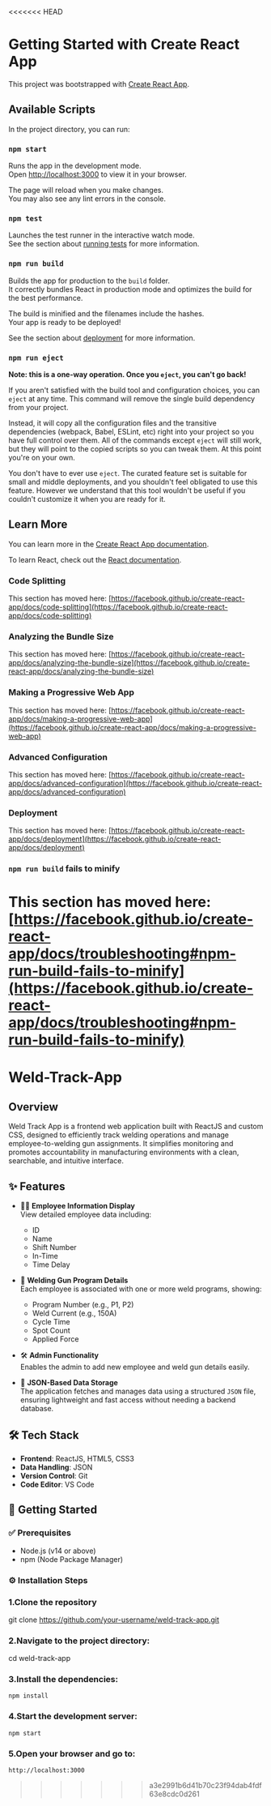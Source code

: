 <<<<<<< HEAD
# Getting Started with Create React App

This project was bootstrapped with [Create React App](https://github.com/facebook/create-react-app).

## Available Scripts

In the project directory, you can run:

### `npm start`

Runs the app in the development mode.\
Open [http://localhost:3000](http://localhost:3000) to view it in your browser.

The page will reload when you make changes.\
You may also see any lint errors in the console.

### `npm test`

Launches the test runner in the interactive watch mode.\
See the section about [running tests](https://facebook.github.io/create-react-app/docs/running-tests) for more information.

### `npm run build`

Builds the app for production to the `build` folder.\
It correctly bundles React in production mode and optimizes the build for the best performance.

The build is minified and the filenames include the hashes.\
Your app is ready to be deployed!

See the section about [deployment](https://facebook.github.io/create-react-app/docs/deployment) for more information.

### `npm run eject`

**Note: this is a one-way operation. Once you `eject`, you can't go back!**

If you aren't satisfied with the build tool and configuration choices, you can `eject` at any time. This command will remove the single build dependency from your project.

Instead, it will copy all the configuration files and the transitive dependencies (webpack, Babel, ESLint, etc) right into your project so you have full control over them. All of the commands except `eject` will still work, but they will point to the copied scripts so you can tweak them. At this point you're on your own.

You don't have to ever use `eject`. The curated feature set is suitable for small and middle deployments, and you shouldn't feel obligated to use this feature. However we understand that this tool wouldn't be useful if you couldn't customize it when you are ready for it.

## Learn More

You can learn more in the [Create React App documentation](https://facebook.github.io/create-react-app/docs/getting-started).

To learn React, check out the [React documentation](https://reactjs.org/).

### Code Splitting

This section has moved here: [https://facebook.github.io/create-react-app/docs/code-splitting](https://facebook.github.io/create-react-app/docs/code-splitting)

### Analyzing the Bundle Size

This section has moved here: [https://facebook.github.io/create-react-app/docs/analyzing-the-bundle-size](https://facebook.github.io/create-react-app/docs/analyzing-the-bundle-size)

### Making a Progressive Web App

This section has moved here: [https://facebook.github.io/create-react-app/docs/making-a-progressive-web-app](https://facebook.github.io/create-react-app/docs/making-a-progressive-web-app)

### Advanced Configuration

This section has moved here: [https://facebook.github.io/create-react-app/docs/advanced-configuration](https://facebook.github.io/create-react-app/docs/advanced-configuration)

### Deployment

This section has moved here: [https://facebook.github.io/create-react-app/docs/deployment](https://facebook.github.io/create-react-app/docs/deployment)

### `npm run build` fails to minify

This section has moved here: [https://facebook.github.io/create-react-app/docs/troubleshooting#npm-run-build-fails-to-minify](https://facebook.github.io/create-react-app/docs/troubleshooting#npm-run-build-fails-to-minify)
=======
# Weld-Track-App

## Overview
Weld Track App is a frontend web application built with ReactJS and custom CSS, designed to efficiently track welding operations and manage employee-to-welding gun assignments. It simplifies monitoring and promotes accountability in manufacturing environments with a clean, searchable, and intuitive interface.

## ✨ Features

- 🧑‍🏭 **Employee Information Display**  
  View detailed employee data including:
  - ID  
  - Name  
  - Shift Number  
  - In-Time  
  - Time Delay  

- 🔧 **Welding Gun Program Details**  
  Each employee is associated with one or more weld programs, showing:
  - Program Number (e.g., P1, P2)  
  - Weld Current (e.g., 150A)  
  - Cycle Time  
  - Spot Count  
  - Applied Force  

- 🛠️ **Admin Functionality**  
  Enables the admin to add new employee and weld gun details easily.

- 📁 **JSON-Based Data Storage**  
  The application fetches and manages data using a structured `JSON` file, ensuring lightweight and fast access without needing a backend database.


## 🛠️ Tech Stack

- **Frontend**: ReactJS, HTML5, CSS3
- **Data Handling**: JSON
- **Version Control**: Git
- **Code Editor**: VS Code

## 🚀 Getting Started

### ✅ Prerequisites

- Node.js (v14 or above)
- npm (Node Package Manager)

### ⚙️ Installation Steps

### 1.Clone the repository
   git clone https://github.com/your-username/weld-track-app.git
### 2.Navigate to the project directory:
   cd weld-track-app
### 3.Install the dependencies:
    npm install
### 4.Start the development server:
    npm start
### 5.Open your browser and go to:
    http://localhost:3000

>>>>>>> a3e2991b6d41b70c23f94dab4fdf63e8cdc0d261
